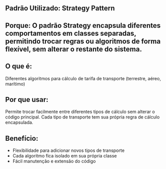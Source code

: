 ## Padrão Utilizado: Strategy Pattern

## Porque: O padrão Strategy encapsula diferentes comportamentos em classes separadas, permitindo trocar regras ou algoritmos de forma flexível, sem alterar o restante do sistema.

## O que é: 
Diferentes algoritmos para cálculo de tarifa de transporte (terrestre, aéreo, marítimo)

## Por que usar:
Permite trocar facilmente entre diferentes tipos de cálculo sem alterar o código principal. Cada tipo de transporte tem sua própria regra de cálculo encapsulada.

## Benefício:
- Flexibilidade para adicionar novos tipos de transporte
- Cada algoritmo fica isolado em sua própria classe
- Fácil manutenção e extensão do código